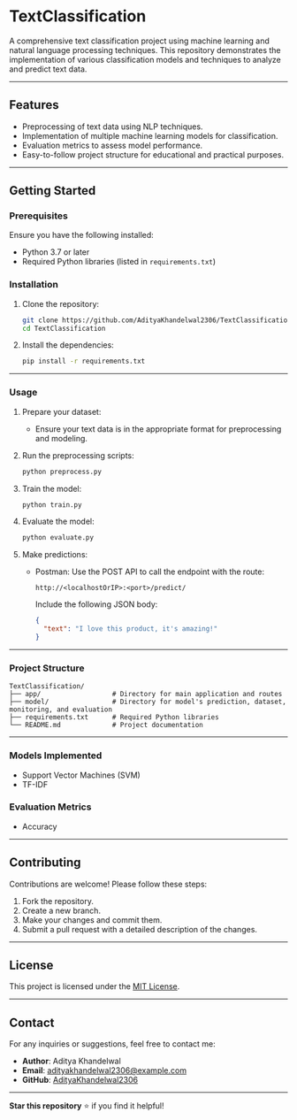 # TextClassification

A comprehensive text classification project using machine learning and natural language processing techniques. This repository demonstrates the implementation of various classification models and techniques to analyze and predict text data.

---

## Features

- Preprocessing of text data using NLP techniques.
- Implementation of multiple machine learning models for classification.
- Evaluation metrics to assess model performance.
- Easy-to-follow project structure for educational and practical purposes.

---

## Getting Started

### Prerequisites

Ensure you have the following installed:
- Python 3.7 or later
- Required Python libraries (listed in `requirements.txt`)

### Installation

1. Clone the repository:
   ```bash
   git clone https://github.com/AdityaKhandelwal2306/TextClassification.git
   cd TextClassification
   ```

2. Install the dependencies:
   ```bash
   pip install -r requirements.txt
   ```

---

### Usage

1. Prepare your dataset:
   - Ensure your text data is in the appropriate format for preprocessing and modeling.

2. Run the preprocessing scripts:
   ```bash
   python preprocess.py
   ```

3. Train the model:
   ```bash
   python train.py
   ```

4. Evaluate the model:
   ```bash
   python evaluate.py
   ```

5. Make predictions:
   - Postman: Use the POST API to call the endpoint with the route:
     ```
     http://<localhostOrIP>:<port>/predict/
     ```
     Include the following JSON body:
     ```json
     {
       "text": "I love this product, it's amazing!"
     }
     ```

---

### Project Structure

```
TextClassification/
├── app/                  # Directory for main application and routes
├── model/                # Directory for model's prediction, dataset, monitoring, and evaluation
├── requirements.txt      # Required Python libraries
└── README.md             # Project documentation
```

---

### Models Implemented

- Support Vector Machines (SVM)
- TF-IDF

### Evaluation Metrics

- Accuracy

---

## Contributing

Contributions are welcome! Please follow these steps:
1. Fork the repository.
2. Create a new branch.
3. Make your changes and commit them.
4. Submit a pull request with a detailed description of the changes.

---

## License

This project is licensed under the [MIT License](LICENSE).

---

## Contact

For any inquiries or suggestions, feel free to contact me:

- **Author**: Aditya Khandelwal  
- **Email**: [adityakhandelwal2306@example.com](mailto:adityakhandelwal2306@example.com)  
- **GitHub**: [AdityaKhandelwal2306](https://github.com/AdityaKhandelwal2306)

---

**Star this repository** ⭐ if you find it helpful!
